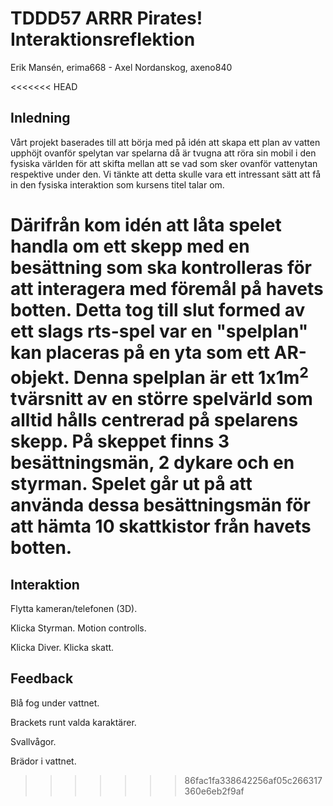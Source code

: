 # TDDD57 ARRR Pirates! Interaktionsreflektion

Erik Mansén, erima668 - Axel Nordanskog, axeno840

<<<<<<< HEAD
## Inledning
Vårt projekt baserades till att börja med på idén att skapa ett plan av vatten upphöjt ovanför spelytan var spelarna då är tvugna att röra sin mobil i den fysiska världen för att skifta mellan att se vad som sker ovanför vattenytan respektive under den. Vi tänkte att detta skulle vara ett intressant sätt att få in den fysiska interaktion som kursens titel talar om.

Därifrån kom idén att låta spelet handla om ett skepp med en besättning som ska kontrolleras för att interagera med föremål på havets botten. Detta tog till slut formed av ett slags rts-spel var en "spelplan" kan placeras på en yta som ett AR-objekt. Denna spelplan är ett 1x1m<sup>2</sup> tvärsnitt av en större spelvärld som alltid hålls centrerad på spelarens skepp. På skeppet finns 3 besättningsmän, 2 dykare och en styrman. Spelet går ut på att använda dessa besättningsmän för att hämta 10 skattkistor från havets botten.
=======
## Interaktion

Flytta kameran/telefonen (3D).

Klicka Styrman.
Motion controlls.

Klicka Diver.
Klicka skatt.

## Feedback

Blå fog under vattnet.

Brackets runt valda karaktärer.

Svallvågor.

Brädor i vattnet.
>>>>>>> 86fac1fa338642256af05c266317360e6eb2f9af
